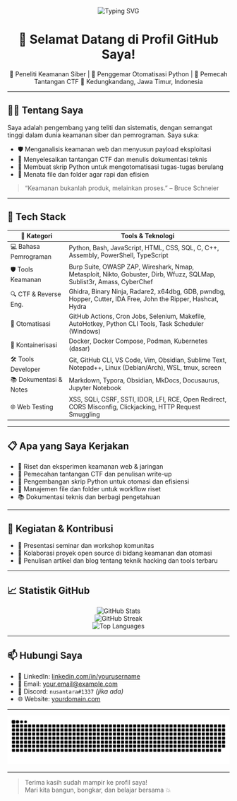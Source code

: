 <p align="center">
  <img src="https://readme-typing-svg.demolab.com?font=Comic+Neue&size=24&pause=1000&color=F75C7E&center=true&vCenter=true&width=435&lines=Halo%2C+Saya+Muhammad+Isaki+Prananda!;Cybersecurity+%7C+Python+%7C+CTF+Solver;Selalu+Belajar%2C+Selalu+Menyusun+Payload" alt="Typing SVG" />
</p>

<h1 align="center">👋 Selamat Datang di Profil GitHub Saya!</h1>
<p align="center">
  🔐 Peneliti Keamanan Siber | 🐍 Penggemar Otomatisasi Python | 🧠 Pemecah Tantangan CTF  
  📍 Kedungkandang, Jawa Timur, Indonesia  
</p>

---

## 🧑‍💻 Tentang Saya

Saya adalah pengembang yang teliti dan sistematis, dengan semangat tinggi dalam dunia keamanan siber dan pemrograman. Saya suka:
- 🛡️ Menganalisis keamanan web dan menyusun payload eksploitasi  
- 🧩 Menyelesaikan tantangan CTF dan menulis dokumentasi teknis  
- 🐍 Membuat skrip Python untuk mengotomatisasi tugas-tugas berulang  
- 📁 Menata file dan folder agar rapi dan efisien

> “Keamanan bukanlah produk, melainkan proses.” – Bruce Schneier

---

## 🧰 Tech Stack

| 🔧 Kategori             | Tools & Teknologi                                                                                                      |
|------------------------|------------------------------------------------------------------------------------------------------------------------|
| 💻 Bahasa Pemrograman   | Python, Bash, JavaScript, HTML, CSS, SQL, C, C++, Assembly, PowerShell, TypeScript                                    |
| 🛡️ Tools Keamanan       | Burp Suite, OWASP ZAP, Wireshark, Nmap, Metasploit, Nikto, Gobuster, Dirb, Wfuzz, SQLMap, Sublist3r, Amass, CyberChef |
| 🔍 CTF & Reverse Eng.   | Ghidra, Binary Ninja, Radare2, x64dbg, GDB, pwndbg, Hopper, Cutter, IDA Free, John the Ripper, Hashcat, Hydra          |
| 🤖 Otomatisasi          | GitHub Actions, Cron Jobs, Selenium, Makefile, AutoHotkey, Python CLI Tools, Task Scheduler (Windows)                 |
| 🐳 Kontainerisasi       | Docker, Docker Compose, Podman, Kubernetes (dasar)                                                                    |
| 🛠️ Tools Developer      | Git, GitHub CLI, VS Code, Vim, Obsidian, Sublime Text, Notepad++, Linux (Debian/Arch), WSL, tmux, screen              |
| 📚 Dokumentasi & Notes  | Markdown, Typora, Obsidian, MkDocs, Docusaurus, Jupyter Notebook                                                      |
| 🌐 Web Testing          | XSS, SQLi, CSRF, SSTI, IDOR, LFI, RCE, Open Redirect, CORS Misconfig, Clickjacking, HTTP Request Smuggling            |

---

## 📋 Apa yang Saya Kerjakan

- 🔎 Riset dan eksperimen keamanan web & jaringan  
- 🧩 Pemecahan tantangan CTF dan penulisan write-up  
- 🐍 Pengembangan skrip Python untuk otomasi dan efisiensi  
- 📁 Manajemen file dan folder untuk workflow riset  
- 📚 Dokumentasi teknis dan berbagi pengetahuan

---

## 📅 Kegiatan & Kontribusi

- 🎤 Presentasi seminar dan workshop komunitas  
- 🤝 Kolaborasi proyek open source di bidang keamanan dan otomasi  
- 📝 Penulisan artikel dan blog tentang teknik hacking dan tools terbaru

---

## 📈 Statistik GitHub

<p align="center">
  <img src="https://github-readme-stats.vercel.app/api?username=yourusername&show_icons=true&theme=radical" alt="GitHub Stats" />
  <br>
  <img src="https://github-readme-streak-stats.herokuapp.com/?user=yourusername&theme=radical" alt="GitHub Streak" />
  <br>
  <img src="https://github-readme-stats.vercel.app/api/top-langs/?username=yourusername&layout=compact&theme=radical" alt="Top Languages" />
</p>

---

## 📫 Hubungi Saya

- 💼 LinkedIn: [linkedin.com/in/yourusername](https://linkedin.com/in/yourusername)  
- 📧 Email: your.email@example.com  
- 🧠 Discord: `nusantara#1337` *(jika ada)*  
- 🌐 Website: [yourdomain.com](https://yourdomain.com)

---

<p align="center">
  <img src="https://raw.githubusercontent.com/Platane/snk/output/github-contribution-grid-snake.svg" alt="Snake animation" />
</p>

---

> Terima kasih sudah mampir ke profil saya!  
> Mari kita bangun, bongkar, dan belajar bersama 💥
